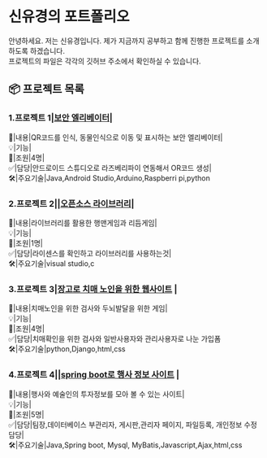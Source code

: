 # 신유경의 포트폴리오  
안녕하세요. 저는 신유경입니다. 제가 지금까지 공부하고 함께 진행한 프로젝트를 소개하도록 하겠습니다.  
프로젝트의 파일은 각각의 깃허브 주소에서 확인하실 수 있습니다.  

## 📦 프로젝트 목록  

### 1.프로젝트 1|[보안 엘리베이터](https://github.com/Shinilwoo/QRapp.git)|  
📝|내용|QR코드를 인식, 동물인식으로 이동 및 표시하는 보안 엘리베이터|  
💡|기능|  
🤝|조원|4명|    
✅|담당|안드로이드 스튜디오로 라즈베리파이 연동해서 OR코드 생성|  
🛠️|주요기술|Java,Android Studio,Arduino,Raspberri pi,python
### 2.프로젝트 2||[오픈소스 라이브러리](https://github.com/Shinilwoo/game-test.git)|  
📝|내용|라이브러리를 활용한 행맨게임과 리듬게임|  
💡|기능|  
🤝|조원|1명|  
✅|담당|라이센스를 확인하고 라이브러리를 사용하는것|  
🛠️|주요기술|visual studio,c
### 3.프로젝트 3|[장고로 치매 노인을 위한 웹사이트](https://ddunos.github.io/CareFit/) |
📝|내용|치매노인을 위한 검사와 두뇌발달을 위한 게임|    
💡|기능|  
🤝|조원|4명|  
✅|담당|치매확인을 위한 검사와 일반사용자와 관리사용자로 나눈 가입폼    
🛠️|주요기술|python,Django,html,css
### 4.프로젝트 4||[spring boot로 행사 정보 사이트](https://github.com/Shinilwoo/KD3_B_Project.git) |  
📝|내용|행사와 예술인의 투자정보를 모아 볼 수 있는 사이트|    
💡|기능|  
🤝|조원|5명|  
✅|담당|팀장,데이터베이스 부관리자, 게시판,관리자 페이지, 파일등록, 개인정보 수정 담당|   
🛠️|주요기술|Java,Spring boot, Mysql, MyBatis,Javascript,Ajax,html,css
